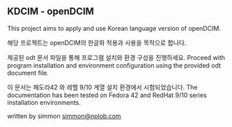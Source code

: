 KDCIM - openDCIM
-----------

This project aims to apply and use Korean language version of openDCIM.

해당 프로젝트는 openDCIM의 한글화 적용과 사용을 목적으로 합니다.

제공된 odt 문서 파일을 통해 프로그램 설치와 환경 구성을 진행하세요.
Proceed with program installation and environment configuration using the provided odt document file.

이 문서는 페도라42 와 레헬 9/10 계열 설치 환경에서 시험되었습니다.
The documentation has been tested on Fedora 42 and RedHat 9/10 series installation environments.

written by simmon
simmon@nplob.com
